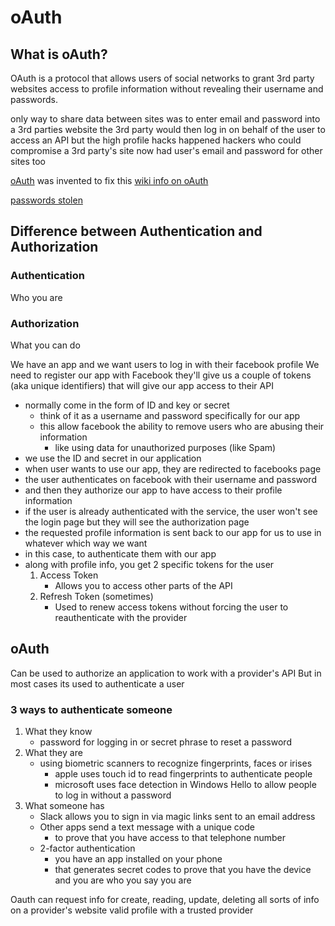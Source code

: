 # oAuth

## What is oAuth?
OAuth is a protocol that allows users of social networks to grant 3rd party websites access to profile information without revealing their username and passwords.

only way to share data between sites was to enter email and password into a 3rd parties website
the 3rd party would then log in on behalf of the user to access an API
but the high profile hacks happened
hackers who could compromise a 3rd party's site now had user's email and password for other sites too

[oAuth](http://oauth.net/) was invented to fix this
[wiki info on oAuth](https://en.wikipedia.org/wiki/OAuth)

[passwords stolen](https://www.google.com/trends/explore?date=all&q=passwords%20stolen)

## Difference between Authentication and Authorization

### Authentication
Who you are

### Authorization
What you can do

We have an app and we want users to log in with their facebook profile
We need to register our app with Facebook
they'll give us a couple of tokens (aka unique identifiers) that will give our app access to their API
* normally come in the form of ID and key or secret
    - think of it as a username and password specifically for our app
    - this allow facebook the ability to remove users who are abusing their information
        + like using data for unauthorized purposes (like Spam)
* we use the ID and secret in our application
* when user wants to use our app, they are redirected to facebooks page
* the user authenticates on facebook with their username and password
* and then they authorize our app to have access to their profile information
* if the user is already authenticated with the service, the user won't see the login page but they will see the authorization page
* the requested profile information is sent back to our app for us to use in whatever which way we want
* in this case, to authenticate them with our app
* along with profile info, you get 2 specific tokens for the user
    1. Access Token
        * Allows you to access other parts of the API
    2. Refresh Token (sometimes)
        * Used to renew access tokens without forcing the user to reauthenticate with the provider

## oAuth
Can be used to authorize an application to work with a provider's API
But in most cases its used to authenticate a user

### 3 ways to authenticate someone
1. What they know
    * password for logging in or secret phrase to reset a password
2. What they are
    * using biometric scanners to recognize fingerprints, faces or irises
        - apple uses touch id to read fingerprints to authenticate people
        - microsoft uses face detection in Windows Hello to allow people to log in without a password
3. What someone has
    * Slack allows you to sign in via magic links sent to an email address
    * Other apps send a text message with a unique code
        - to prove that you have access to that telephone number
    * 2-factor authentication
        - you have an app installed on your phone
        - that generates secret codes to prove that you have the device and you are who you say you are

Oauth can request info for create, reading, update, deleting all sorts of info on a provider's website
valid profile with a trusted provider

